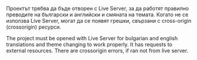 Проектът трябва да бъде отворен с Live Server, за да работят правилно преводите на български и английски и смяната на темата. Когато не се използва Live Server, могат да се появят грешки, свързани с cross-origin (crossorigin) ресурси.

The project must be opened with Live Server for bulgarian and english translations and theme changing to work properly.
It has requests to external resources. There are crossorigin errors, if ran not from live server.
